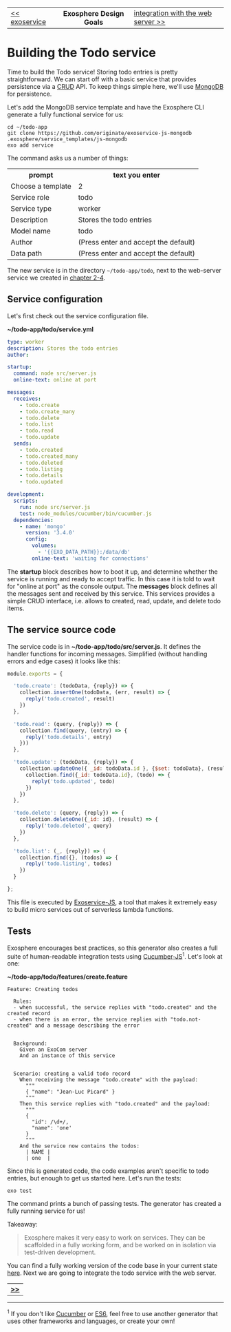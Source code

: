 <table>
  <tr>
    <td><a href="07_exoservices.md">&lt;&lt; exoservice</a></td>
    <th>Exosphere Design Goals</th>
    <td><a href="09_integration_with_web_server.md">integration with the web server &gt;&gt;</a></td>
  </tr>
</table>


# Building the Todo service

Time to build the Todo service!
Storing todo entries is pretty straightforward.
We can start off with a basic service
that provides persistence via a
[CRUD](https://en.wikipedia.org/wiki/Create,_read,_update_and_delete)
API.
To keep things simple here,
we'll use [MongoDB](https://www.mongodb.com) for persistence.

Let's add the MongoDB service template and have the Exosphere CLI generate a fully
functional service for us:

<a class="runMarkdown_consoleWithInputFromTable">

```
cd ~/todo-app
git clone https://github.com/originate/exoservice-js-mongodb .exosphere/service_templates/js-mongodb
exo add service
```

The command asks us a number of things:

<table>
  <tr>
    <th>prompt</th>
    <th>text you enter</th>
  </tr>
  <tr>
    <td>Choose a template</td>
    <td>2</td>
  </tr>
  <tr>
    <td>Service role</td>
    <td>todo</td>
  </tr>
  <tr>
    <td>Service type</td>
    <td>worker</td>
  </tr>
  <tr>
    <td>Description</td>
    <td>Stores the todo entries</td>
  </tr>
  <tr>
    <td>Model name</td>
    <td>todo</td>
  </tr>
  <tr>
    <td>Author</td>
    <td>(Press enter and accept the default)</td>
  </tr>
  <tr>
    <td>Data path</td>
    <td>(Press enter and accept the default)</td>
  </tr>
</table>

</a>

The new service is in the directory `~/todo-app/todo`,
next to the web-server service we created in [chapter 2-4](04_html_server.md).


## Service configuration

Let's first check out the service configuration file.

<a class="runMarkdown_verifyFileContent">

__~/todo-app/todo/service.yml__

```yaml
type: worker
description: Stores the todo entries
author:

startup:
  command: node src/server.js
  online-text: online at port

messages:
  receives:
    - todo.create
    - todo.create_many
    - todo.delete
    - todo.list
    - todo.read
    - todo.update
  sends:
    - todo.created
    - todo.created_many
    - todo.deleted
    - todo.listing
    - todo.details
    - todo.updated

development:
  scripts:
    run: node src/server.js
    test: node_modules/cucumber/bin/cucumber.js
  dependencies:
    - name: 'mongo'
      version: '3.4.0'
      config:
        volumes:
          - '{{EXO_DATA_PATH}}:/data/db'
        online-text: 'waiting for connections'
```
</a>

The __startup__ block describes how to boot it up,
and determine whether the service is running and ready to accept traffic.
In this case it is told to wait for "online at port" as the console output.
The __messages__ block defines all the messages sent and received by this service.
This services provides a simple CRUD interface,
i.e. allows to created, read, update, and delete todo items.


## The service source code

The service code is in __~/todo-app/todo/src/server.js__.
It defines the handler functions for incoming messages.
Simplified (without handling errors and edge cases) it looks like this:

```javascript
module.exports = {

  'todo.create': (todoData, {reply}) => {
    collection.insertOne(todoData, (err, result) => {
      reply('todo.created', result)
    })
  },

  'todo.read': (query, {reply}) => {
    collection.find(query, (entry) => {
      reply('todo.details', entry)
    }))
  },

  'todo.update': (todoData, {reply}) => {
    collection.updateOne({ _id: todoData.id }, {$set: todoData}, (result) => {
      collection.find({_id: todoData.id}, (todo) => {
        reply('todo.updated', todo)
      })
    })
  },

  'todo.delete': (query, {reply}) => {
    collection.deleteOne({_id: id}, (result) => {
      reply('todo.deleted', query)
    })
  },

  'todo.list': (_, {reply}) => {
    collection.find({}, (todos) => {
      reply('todo.listing', todos)
    })
  }

};
```

This file is executed by [Exoservice-JS](https://github.com/originate/exoservice-js),
a tool that makes it extremely easy to build micro services
out of serverless lambda functions.


## Tests

Exosphere encourages best practices,
so this generator also creates a full suite of human-readable integration tests
using [Cucumber-JS](https://github.com/cucumber/cucumber-js)<sup>1</sup>.
Let's look at one:

__~/todo-app/todo/features/create.feature__

```cucumber
Feature: Creating todos

  Rules:
  - when successful, the service replies with "todo.created" and the created record
  - when there is an error, the service replies with "todo.not-created" and a message describing the error


  Background:
    Given an ExoCom server
    And an instance of this service


  Scenario: creating a valid todo record
    When receiving the message "todo.create" with the payload:
      """
      { "name": "Jean-Luc Picard" }
      """
    Then this service replies with "todo.created" and the payload:
      """
      {
        "id": /\d+/,
        "name": 'one'
      }
      """
    And the service now contains the todos:
      | NAME |
      | one  |
```

Since this is generated code,
the code examples aren't specific to todo entries,
but enough to get us started here.
Let's run the tests:

<a class="runMarkdown_consoleWithDollarPrompt">

```
exo test
```

</a>
The command prints a bunch of passing tests.
The generator has created a fully running service for us!


Takeaway:
> Exosphere makes it very easy to work on services.
> They can be scaffolded in a fully working form,
> and be worked on in isolation via test-driven development.

You can find a fully working version of the code base in your current state [here](code_09/todo-app).
Next we are going to integrate the todo service with the web server.


<table>
  <tr>
    <td><a href="09_integration_with_web_server.md"><b>&gt;&gt;</b></a></td>
  </tr>
</table>


<hr>

<sup>1</sup>
If you don't like [Cucumber](http://cucumber.io) or [ES6](http://es6-features.org/),
feel free to use another generator that uses other frameworks and languages,
or create your own!
